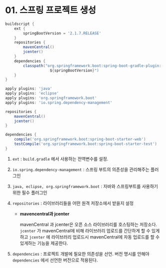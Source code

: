 # 01. 스프링 프로젝트 생성

```groovy
buildscript {
    ext {
        springBootVersion = '2.1.7.RELEASE'
    }
    repositories {
        mavenCentral()
        jcenter()
    }
    dependencies {
        classpath("org.springframework.boot:spring-boot-gradle-plugin:
					${springBootVersion}")
    }
}

apply plugins: 'java'
apply plugins: 'eclipse'
apply plugins: 'org.springframework.boot'
apply plugins: 'io.spring.dependency-management'

repositories {
    mavenCentral()
    jcenter()
}

dependencies {
    compile('org.springframework.boot:spring-boot-starter-web')
    testCompile('org.springframework.boot:spring-boot-starter-test')
}
```

1. `ext` : `build.gradle` 에서 사용하는 전역변수를 설정. 
2. `io.spring.dependency-management` : 스프링 부트의 의존성을 관리해주는 플러그인
3. `java, eclipse, org.springframework.boot` : 자바와 스프링부트를 사용하기 위한 필수 플러그인
4. `repositories` : 라이브러리들을 어떤 원격 저장소에서 받을지 설정
    - **mavencentral과 jcenter**

        mavenCentral 과 jcenter은 오픈 소스 라이브러리를 호스팅하는 저장소다. `jcenter` 가 mavenCentral에 비해 라이브러리 업로드를 간단하게 할 수 있게 하고 `jcenter` 에 라이브러리 업로드시 mavenCentral에 자동 업로드를 할 수 있게하는 기능을 제공한다.

5. `dependencies` : 프로젝트 개발에 필요한 의존성을 선언. 버전 명시를 안해야 `dependencies` 에서 선언한 버전으로 적용된다.
